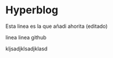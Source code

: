 # Hyperblog

Esta linea es la que añadi ahorita (editado)



linea
linea github

kljsadjklsadjklasd
